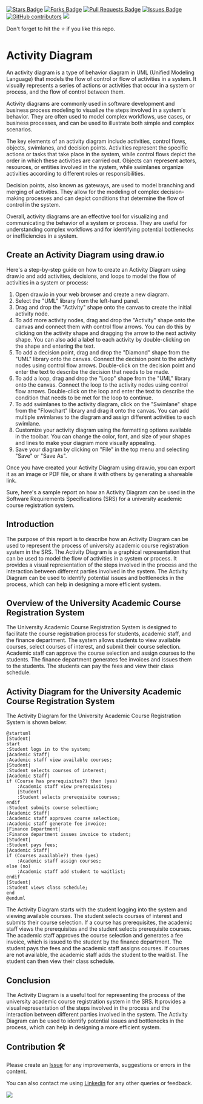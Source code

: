 <a href="https://github.com/drshahizan/software-engineering/stargazers"><img src="https://img.shields.io/github/stars/drshahizan/software-engineering" alt="Stars Badge"/></a>
<a href="https://github.com/drshahizan/software-engineering/network/members"><img src="https://img.shields.io/github/forks/drshahizan/software-engineering" alt="Forks Badge"/></a>
<a href="https://github.com/drshahizan/software-engineering/pulls"><img src="https://img.shields.io/github/issues-pr/drshahizan/software-engineering" alt="Pull Requests Badge"/></a>
<a href="https://github.com/drshahizan/software-engineering"><img src="https://img.shields.io/github/issues/drshahizan/software-engineering" alt="Issues Badge"/></a>
<a href="https://github.com/drshahizan/software-engineering/graphs/contributors"><img alt="GitHub contributors" src="https://img.shields.io/github/contributors/drshahizan/software-engineering?color=2b9348"></a>
![](https://visitor-badge.glitch.me/badge?page_id=drshahizan/software-engineering)

Don't forget to hit the :star: if you like this repo.

# Activity Diagram

An activity diagram is a type of behavior diagram in UML (Unified Modeling Language) that models the flow of control or flow of activities in a system. It visually represents a series of actions or activities that occur in a system or process, and the flow of control between them. 

Activity diagrams are commonly used in software development and business process modeling to visualize the steps involved in a system's behavior. They are often used to model complex workflows, use cases, or business processes, and can be used to illustrate both simple and complex scenarios. 

The key elements of an activity diagram include activities, control flows, objects, swimlanes, and decision points. Activities represent the specific actions or tasks that take place in the system, while control flows depict the order in which these activities are carried out. Objects can represent actors, resources, or entities involved in the system, while swimlanes organize activities according to different roles or responsibilities. 

Decision points, also known as gateways, are used to model branching and merging of activities. They allow for the modeling of complex decision-making processes and can depict conditions that determine the flow of control in the system. 

Overall, activity diagrams are an effective tool for visualizing and communicating the behavior of a system or process. They are useful for understanding complex workflows and for identifying potential bottlenecks or inefficiencies in a system.

## Create an Activity Diagram using draw.io
Here's a step-by-step guide on how to create an Activity Diagram using draw.io and add activities, decisions, and loops to model the flow of activities in a system or process:

1. Open draw.io in your web browser and create a new diagram.
2. Select the "UML" library from the left-hand panel.
3. Drag and drop the "Activity" shape onto the canvas to create the initial activity node.
4. To add more activity nodes, drag and drop the "Activity" shape onto the canvas and connect them with control flow arrows. You can do this by clicking on the activity shape and dragging the arrow to the next activity shape. You can also add a label to each activity by double-clicking on the shape and entering the text.
5. To add a decision point, drag and drop the "Diamond" shape from the "UML" library onto the canvas. Connect the decision point to the activity nodes using control flow arrows. Double-click on the decision point and enter the text to describe the decision that needs to be made.
6. To add a loop, drag and drop the "Loop" shape from the "UML" library onto the canvas. Connect the loop to the activity nodes using control flow arrows. Double-click on the loop and enter the text to describe the condition that needs to be met for the loop to continue.
7. To add swimlanes to the activity diagram, click on the "Swimlane" shape from the "Flowchart" library and drag it onto the canvas. You can add multiple swimlanes to the diagram and assign different activities to each swimlane.
8. Customize your activity diagram using the formatting options available in the toolbar. You can change the color, font, and size of your shapes and lines to make your diagram more visually appealing.
9. Save your diagram by clicking on "File" in the top menu and selecting "Save" or "Save As".

Once you have created your Activity Diagram using draw.io, you can export it as an image or PDF file, or share it with others by generating a shareable link.

Sure, here's a sample report on how an Activity Diagram can be used in the Software Requirements Specifications (SRS) for a university academic course registration system.

## Introduction

The purpose of this report is to describe how an Activity Diagram can be used to represent the process of university academic course registration system in the SRS. The Activity Diagram is a graphical representation that can be used to model the flow of activities in a system or process. It provides a visual representation of the steps involved in the process and the interaction between different parties involved in the system. The Activity Diagram can be used to identify potential issues and bottlenecks in the process, which can help in designing a more efficient system.

## Overview of the University Academic Course Registration System

The University Academic Course Registration System is designed to facilitate the course registration process for students, academic staff, and the finance department. The system allows students to view available courses, select courses of interest, and submit their course selection. Academic staff can approve the course selection and assign courses to the students. The finance department generates fee invoices and issues them to the students. The students can pay the fees and view their class schedule.

## Activity Diagram for the University Academic Course Registration System

The Activity Diagram for the University Academic Course Registration System is shown below:

```puml
@startuml
|Student|
start
:Student logs in to the system;
|Academic Staff|
:Academic staff view available courses;
|Student|
:Student selects courses of interest;
|Academic Staff|
if (Course has prerequisites?) then (yes)
    :Academic staff view prerequisites;
    |Student|
    :Student selects prerequisite courses;
endif
:Student submits course selection;
|Academic Staff|
:Academic staff approves course selection;
:Academic staff generate fee invoice;
|Finance Department|
:Finance department issues invoice to student;
|Student|
:Student pays fees;
|Academic Staff|
if (Courses available?) then (yes)
    :Academic staff assign courses;
else (no)
    :Academic staff add student to waitlist;
endif
|Student|
:Student views class schedule;
end
@enduml
```

The Activity Diagram starts with the student logging into the system and viewing available courses. The student selects courses of interest and submits their course selection. If a course has prerequisites, the academic staff views the prerequisites and the student selects prerequisite courses. The academic staff approves the course selection and generates a fee invoice, which is issued to the student by the finance department. The student pays the fees and the academic staff assigns courses. If courses are not available, the academic staff adds the student to the waitlist. The student can then view their class schedule.

## Conclusion

The Activity Diagram is a useful tool for representing the process of the university academic course registration system in the SRS. It provides a visual representation of the steps involved in the process and the interaction between different parties involved in the system. The Activity Diagram can be used to identify potential issues and bottlenecks in the process, which can help in designing a more efficient system.

## Contribution 🛠️
Please create an [Issue](https://github.com/drshahizan/software-engineering/issues) for any improvements, suggestions or errors in the content.

You can also contact me using [Linkedin](https://www.linkedin.com/in/drshahizan/) for any other queries or feedback.

![](https://visitor-badge.glitch.me/badge?page_id=drshahizan)
